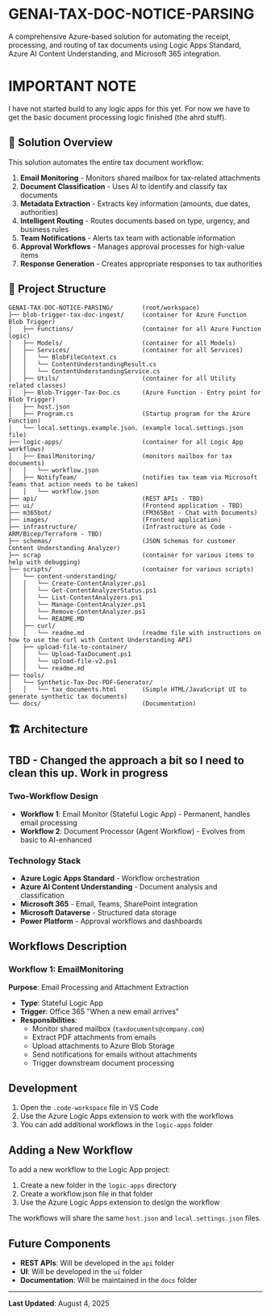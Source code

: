# GENAI-TAX-DOC-NOTICE-PARSING

A comprehensive Azure-based solution for automating the receipt, processing, and routing of tax documents using Logic Apps Standard, Azure AI Content Understanding, and Microsoft 365 integration.

# IMPORTANT NOTE #
I have not started build to any logic apps for this yet.  For now we have to get the basic document processing logic finished (the ahrd stuff).

## 🎯 Solution Overview

This solution automates the entire tax document workflow:
1. **Email Monitoring** - Monitors shared mailbox for tax-related attachments
2. **Document Classification** - Uses AI to identify and classify tax documents
3. **Metadata Extraction** - Extracts key information (amounts, due dates, authorities)
4. **Intelligent Routing** - Routes documents based on type, urgency, and business rules
5. **Team Notifications** - Alerts tax team with actionable information
6. **Approval Workflows** - Manages approval processes for high-value items
7. **Response Generation** - Creates appropriate responses to tax authorities

## 📁 Project Structure

```
GENAI-TAX-DOC-NOTICE-PARSING/        (root/workspace)
├── blob-trigger-tax-doc-ingest/     (container for Azure Function Blob Trigger)
│   ├── Functions/                   (container for all Azure Function logic)
│   ├── Models/                      (container for all Models)
│   ├── Services/                    (container for all Services)
│   │   └── BlobFileContext.cs
│   │   └── ContentUnderstandingResult.cs
│   │   └── ContentUnderstandingService.cs
│   ├── Utils/                       (container for all Utility related classes)
│   ├── Blob-Trigger-Tax-Doc.cs      (Azure Function - Entry point for Blob Trigger)
│   ├── host.json   
│   ├── Program.cs                   (Startup program for the Azure Function)
│   └── local.settings.example.json. (example local.settings.json file)
├── logic-apps/                      (container for all Logic App workflows)
│   ├── EmailMonitoring/             (monitors mailbox for tax documents)
│   │   └── workflow.json
│   ├── NotifyTeam/                  (notifies tax team via Microsoft Teams that action needs to be taken)
│   │   └── workflow.json
├── api/                             (REST APIs - TBD)
├── ui/                              (Frontend application - TBD)
├── m365bot/                         (FM365Bot - Chat with Documents)
├── images/                          (Frontend application)
├── infrastructure/                  (Infrastructure as Code - ARM/Bicep/Terraform - TBD) 
├── schemas/                         (JSON Schemas for customer Content Understanding Analyzer)
├── scrap                            (container for various items to help with debugging)
├── scripts/                         (container for various scripts)
│   └── content-understanding/
│   │   └── Create-ContentAnalyzer.ps1   
│   │   └── Get-ContentAnalyzerStatus.ps1   
│   │   └── List-ContentAnalyzers.ps1
│   │   └── Manage-ContentAnalyzer.ps1
│   │   └── Remove-ContentAnalyzer.ps1
│   │   └── README.MD  
│   ├── curl/
│   │   └── readme.md                (readme file with instructions on how to use the curl with Content Understanding API)    
│   ├── upload-file-to-container/   
│   │   └── Upload-TaxDocument.ps1
│   │   └── upload-file-v2.ps1
│   │   └── readme.md  
├── tools/  
│   └── Synthetic-Tax-Doc-PDF-Generator/
│   │   └── tax_documents.html       (Simple HTML/JavaScript UI to generate synthetic tax documents)
└── docs/                            (Documentation)
```

## 🏗️ Architecture

## TBD - Changed the approach a bit so I need to clean this up. **Work in progress**

### Two-Workflow Design
- **Workflow 1**: Email Monitor (Stateful Logic App) - Permanent, handles email processing
- **Workflow 2**: Document Processor (Agent Workflow) - Evolves from basic to AI-enhanced

### Technology Stack
- **Azure Logic Apps Standard** - Workflow orchestration
- **Azure AI Content Understanding** - Document analysis and classification
- **Microsoft 365** - Email, Teams, SharePoint integration
- **Microsoft Dataverse** - Structured data storage
- **Power Platform** - Approval workflows and dashboards

##  Workflows Description

### Workflow 1: EmailMonitoring
**Purpose**: Email Processing and Attachment Extraction
- **Type**: Stateful Logic App
- **Trigger**: Office 365 "When a new email arrives"
- **Responsibilities**:
  - Monitor shared mailbox (`taxdocuments@company.com`)
  - Extract PDF attachments from emails
  - Upload attachments to Azure Blob Storage
  - Send notifications for emails without attachments
  - Trigger downstream document processing

## Development

1. Open the `.code-workspace` file in VS Code
2. Use the Azure Logic Apps extension to work with the workflows
3. You can add additional workflows in the `logic-apps` folder

## Adding a New Workflow

To add a new workflow to the Logic App project:

1. Create a new folder in the `logic-apps` directory
2. Create a workflow.json file in that folder
3. Use the Azure Logic Apps extension to design the workflow

The workflows will share the same `host.json` and `local.settings.json` files.

## Future Components

- **REST APIs**: Will be developed in the `api` folder
- **UI**: Will be developed in the `ui` folder
- **Documentation**: Will be maintained in the `docs` folder

---

**Last Updated**: August 4, 2025

